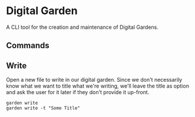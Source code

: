 # Digital Garden

A CLI tool for the creation and maintenance of Digital Gardens.

## Commands

## Write

Open a new file to write in our digital garden.
Since we don't necessarily know what we want to title what we're writing,
we'll leave the title as option and ask the user for it later if they don't provide it up-front. 

```shell
garden write
garden write -t "Some Title"
```